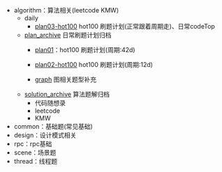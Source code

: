 - algorithm：算法相关(leetcode KMW)
  - daily
    - [plan03-hot100](algorithm%2Fplan_archive%2Fplan02%2Fhot100) hot100 刷题计划(正常跟着周期走)、日常codeTop
  - [plan_archive](algorithm%2Fplan_archive) 日常刷题计划归档
    - [plan01](algorithm%2Fplan_archive%2Fplan01)：hot100 刷题计划(周期:42d) 
    - [plan02-hot100](algorithm%2Fplan_archive%2Fplan02%2Fhot100) hot100 刷题计划(周期:12d)
    
    - [graph](algorithm%2Fplan_archive%2Fplan02%2Fgraph) 图相关题型补充
  - [solution_archive](algorithm%2Fsolution_archive) 算法题解归档
    - 代码随想录
    - leetcode
    - KMW
- common：基础题(常见基础)
- design：设计模式相关
- rpc：rpc基础
- scene：场景题
- thread：线程题